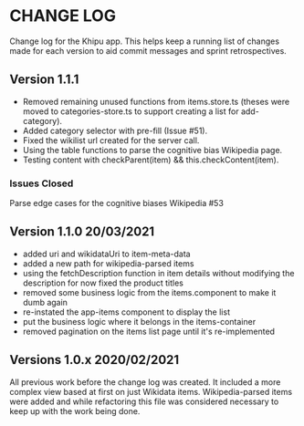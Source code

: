 # CHANGE LOG

Change log for the Khipu app. This helps keep a running list of changes made for each version to aid commit messages and sprint retrospectives.

## Version 1.1.1

- Removed remaining unused functions from items.store.ts (theses were moved to categories-store.ts to support creating a list for add-category).
- Added category selector with pre-fill (Issue #51).
- Fixed the wikilist url created for the server call.
- Using the table functions to parse the cognitive bias Wikipedia page.
- Testing content with checkParent(item) && this.checkContent(item).

### Issues Closed

Parse edge cases for the cognitive biases Wikipedia #53

## Version 1.1.0 20/03/2021

- added uri and wikidataUri to item-meta-data
- added a new path for wikipedia-parsed items
- using the fetchDescription function in item details without modifying the description for now
  fixed the product titles
- removed some business logic from the items.component to make it dumb again
- re-instated the app-items component to display the list
- put the business logic where it belongs in the items-container
- removed pagination on the items list page until it's re-implemented

## Versions 1.0.x 2020/02/2021

All previous work before the change log was created. It included a more complex view based at first on just Wikidata items. Wikipedia-parsed items were added and while refactoring this file was considered necessary to keep up with the work being done.
